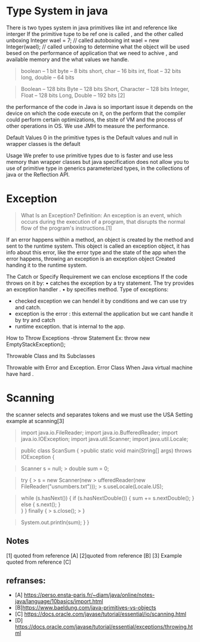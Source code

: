 # Type System in java
There is two types  system in java primitives like int and reference like interger
If  the primitive tupe to be ref one is called , and the other called unboxing
Integer wael = 7; //  called autoboxing 
int wael = new Integer(wael); // called unboxing
 to determine what the object will be used besed on the performance of application that we need to achive , and available memory and the what values we handle.

> 	boolean – 1 bit
> 	byte – 8 bits
> 	short, char – 16 bits
> 	int, float – 32 bits
> 	long, double – 64 bits

> 	Boolean – 128 bits
> 	Byte – 128 bits
> 	Short, Character – 128 bits
> 	Integer, Float – 128 bits
> 	Long, Double – 192 bits
[2]

the performance of  the code in Java is so important issue
it depends on the device on which the code execute on it,
on the perform  that the compiler could perform certain optimizations, the stste of VM  and the process of other operations in OS.
We use JMH to measure the performance.

Default Values
0 in the primitive types is the Default values and null in wrapper classes is the default

Usage 
We prefer to use primitive types due to is faster and use less memory than wrapper classes but java specification does not allow you to use of primitive type in generics parameterized types, in the collections of java or the Reflection API.
# Exception
>  What Is an Exception?
>  Definition: An exception is an event, which occurs during the execution of a program, that disrupts the normal flow of the program's instructions.[1]

If an error happens within a method, an object is created by the method and sent to the runtime system. This object is called an exception object, it has info about this error, like the error type and the state of the app when the error happens, throwing an exception is an exception object Created handing it to the runtime system.

The Catch or Specify Requirement
we can enclose exceptions  If  the code throws on it  by:
•	catches the exception by a try statement. The try provides an exception handler .
•	by specifies method.
Type of exceptions:
-	checked exception we can hendel it by conditions and we can use try and catch.
-	exception is the error : this external the application but we cant handle it by try and catch
-	runtime exception. that is  internal to the app.


How to Throw Exceptions
-throw Statement
 Ex:  throw new EmptyStackException();

Throwable Class and Its Subclasses

 Throwable  with   Error and Exception.
Error Class
When Java virtual machine   have  hard .

# Scanning
the scanner selects and separates tokens and we must  use the USA Setting 
example at scanning[3]
> import java.io.FileReader; 
>import java.io.BufferedReader;
>import java.io.IOException;
>import java.util.Scanner;
>import java.util.Locale;

>public class ScanSum {
    >public static void main(String[] args) throws IOException {

> Scanner s = null;
    >    double sum = 0;

>    try {
     >      s = new Scanner(new > ufferedReader(new FileReader("usnumbers.txt")));
          >   s.useLocale(Locale.US);

>    while (s.hasNext()) {
 >                if (s.hasNextDouble()) {
                    sum += s.nextDouble();
 >                } else {
  >                   s.next();
  >               }   
            }
   >      } finally {
     >        s.close();
      >   }

 >    System.out.println(sum);
   >  }
> }

## Notes
[1] quoted  from reference [A]
[2]quoted  from reference [B]
[3] Example quoted  from reference [C]

## refranses:
- [A] https://perso.ensta-paris.fr/~diam/java/online/notes-java/language/10basics/import.html
- [B]https://www.baeldung.com/java-primitives-vs-objects
- [C] https://docs.oracle.com/javase/tutorial/essential/io/scanning.html
- [D] https://docs.oracle.com/javase/tutorial/essential/exceptions/throwing.html





